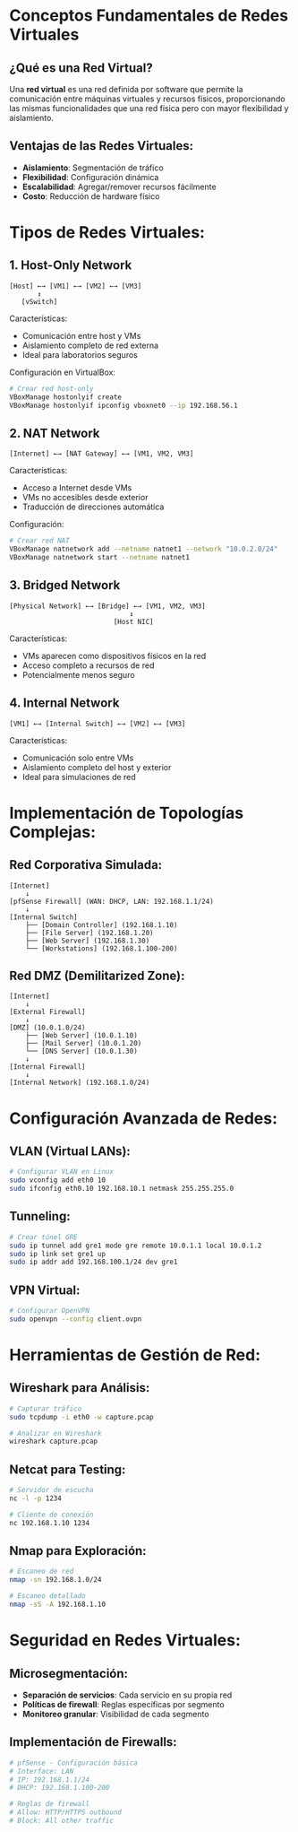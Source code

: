 # Conceptos Fundamentales de Redes Virtuales

## ¿Qué es una Red Virtual?

Una **red virtual** es una red definida por software que permite la comunicación entre máquinas virtuales y recursos físicos, proporcionando las mismas funcionalidades que una red física pero con mayor flexibilidad y aislamiento.

## Ventajas de las Redes Virtuales:

- **Aislamiento**: Segmentación de tráfico
- **Flexibilidad**: Configuración dinámica
- **Escalabilidad**: Agregar/remover recursos fácilmente
- **Costo**: Reducción de hardware físico

# Tipos de Redes Virtuales:

## 1. Host-Only Network

```
[Host] ←→ [VM1] ←→ [VM2] ←→ [VM3]
       ↕
   [vSwitch]
```

Características:

- Comunicación entre host y VMs
- Aislamiento completo de red externa
- Ideal para laboratorios seguros

Configuración en VirtualBox:

```bash
# Crear red host-only
VBoxManage hostonlyif create
VBoxManage hostonlyif ipconfig vboxnet0 --ip 192.168.56.1
```

## 2. NAT Network

```
[Internet] ←→ [NAT Gateway] ←→ [VM1, VM2, VM3]
```

Características:

- Acceso a Internet desde VMs
- VMs no accesibles desde exterior
- Traducción de direcciones automática

Configuración:

```bash
# Crear red NAT
VBoxManage natnetwork add --netname natnet1 --network "10.0.2.0/24"
VBoxManage natnetwork start --netname natnet1
```

## 3. Bridged Network

```
[Physical Network] ←→ [Bridge] ←→ [VM1, VM2, VM3]
                              ↕
                          [Host NIC]
```

Características:

- VMs aparecen como dispositivos físicos en la red
- Acceso completo a recursos de red
- Potencialmente menos seguro

## 4. Internal Network

```
[VM1] ←→ [Internal Switch] ←→ [VM2] ←→ [VM3]
```

Características:

- Comunicación solo entre VMs
- Aislamiento completo del host y exterior
- Ideal para simulaciones de red

# Implementación de Topologías Complejas:

## Red Corporativa Simulada:

```
[Internet]
    ↓
[pfSense Firewall] (WAN: DHCP, LAN: 192.168.1.1/24)
    ↓
[Internal Switch]
    ├── [Domain Controller] (192.168.1.10)
    ├── [File Server] (192.168.1.20)
    ├── [Web Server] (192.168.1.30)
    └── [Workstations] (192.168.1.100-200)
```

## Red DMZ (Demilitarized Zone):

```
[Internet]
    ↓
[External Firewall]
    ↓
[DMZ] (10.0.1.0/24)
    ├── [Web Server] (10.0.1.10)
    ├── [Mail Server] (10.0.1.20)
    └── [DNS Server] (10.0.1.30)
    ↓
[Internal Firewall]
    ↓
[Internal Network] (192.168.1.0/24)
```

# Configuración Avanzada de Redes:

## VLAN (Virtual LANs):

```bash
# Configurar VLAN en Linux
sudo vconfig add eth0 10
sudo ifconfig eth0.10 192.168.10.1 netmask 255.255.255.0
```

## Tunneling:

```bash
# Crear túnel GRE
sudo ip tunnel add gre1 mode gre remote 10.0.1.1 local 10.0.1.2
sudo ip link set gre1 up
sudo ip addr add 192.168.100.1/24 dev gre1
```

## VPN Virtual:

```bash
# Configurar OpenVPN
sudo openvpn --config client.ovpn
```

# Herramientas de Gestión de Red:

## Wireshark para Análisis:

```bash
# Capturar tráfico
sudo tcpdump -i eth0 -w capture.pcap

# Analizar en Wireshark
wireshark capture.pcap
```

## Netcat para Testing:

```bash
# Servidor de escucha
nc -l -p 1234

# Cliente de conexión
nc 192.168.1.10 1234
```

## Nmap para Exploración:

```bash
# Escaneo de red
nmap -sn 192.168.1.0/24

# Escaneo detallado
nmap -sS -A 192.168.1.10
```

# Seguridad en Redes Virtuales:

## Microsegmentación:

- **Separación de servicios**: Cada servicio en su propia red
- **Políticas de firewall**: Reglas específicas por segmento
- **Monitoreo granular**: Visibilidad de cada segmento

## Implementación de Firewalls:

```bash
# pfSense - Configuración básica
# Interface: LAN
# IP: 192.168.1.1/24
# DHCP: 192.168.1.100-200

# Reglas de firewall
# Allow: HTTP/HTTPS outbound
# Block: All other traffic
```